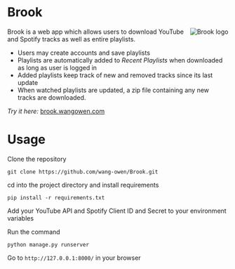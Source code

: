 # Brook
<img src="https://github.com/wang-owen/Brook/assets/69203168/6fe89c73-76af-4b9f-bcf5-5f6a4299bb0e" align="right"
     alt="Brook logo">

Brook is a web app which allows users to download YouTube and Spotify tracks as well as entire playlists.
* Users may create accounts and save playlists
* Playlists are automatically added to *Recent Playlists* when downloaded as long as user is logged in
* Added playlists keep track of new and removed tracks since its last update
* When watched playlists are updated, a zip file containing any new tracks are downloaded.

*Try it here:* [brook.wangowen.com](https://brook.wangowen.com/)

# Usage
Clone the repository
```
git clone https://github.com/wang-owen/Brook.git
```

cd into the project directory and install requirements
```
pip install -r requirements.txt
```
Add your YouTube API and Spotify Client ID and Secret to your environment variables

Run the command
```
python manage.py runserver
```

Go to `http://127.0.0.1:8000/` in your browser
